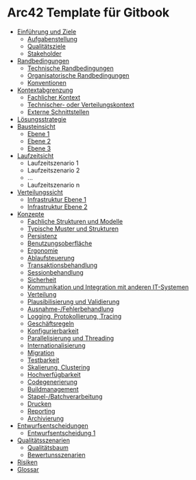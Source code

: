# Arc42 Template für Gitbook

* [Einführung und Ziele](01-introduction-and-goals.md) 
    * [Aufgabenstellung](01-introduction-and-goals.md#requirements) 
    * [Qualitätsziele](01-introduction-and-goals.md#qualitygoals) 
    * [Stakeholder](01-introduction-and-goals.md#stakeholder)
* [Randbedingungen](02-architecture-constraints.md) 
    * [Technische Randbedingungen](02-architecture-constraints.md#technical) 
    * [Organisatorische Randbedingungen](02-architecture-constraints.md#organisational) 
    * [Konventionen](02-architecture-constraints.md#conventions)
* [Kontextabgrenzung](03-system-scope-and-context.md) 
    * [Fachlicher Kontext](03-system-scope-and-context.md#functional-context) 
    * [Technischer- oder Verteilungskontext](03-system-scope-and-context.md#technical-context) 
    * [Externe Schnittstellen](03-system-scope-and-context.md#external-interfaces)
* [Lösungsstrategie](04-solution-strategy.md)
* [Bausteinsicht](05-building-block-view.md)
    * [Ebene 1]()
    * [Ebene 2]()
    * [Ebene 3]()
* [Laufzeitsicht](06-runtime-view.md)
    * Laufzeitszenario 1
    * Laufzeitszenario 2
    * ...
    * Laufzeitszenario n
* [Verteilungssicht](07-deployment-view.md)
    * [Infrastruktur Ebene 1](07-deployment-view.md#level-1)
    * [Infrastruktur Ebene 2](07-deployment-view.md#level-2)
* [Konzepte](08-concepts.md)
    * [Fachliche Strukturen und Modelle](08-concepts.md#structures)
    * [Typische Muster und Strukturen](08-concepts.md#patterns)
    * [Persistenz](08-concepts.md#persistence)
    * [Benutzungsoberfläche](08-concepts.md#gui)
    * [Ergonomie](08-concepts.md#ux)
    * [Ablaufsteuerung](08-concepts.md#flow)
    * [Transaktionsbehandlung](08-concepts.md#transactions)
    * [Sessionbehandlung](08-concepts.md#sessions)
    * [Sicherheit](08-concepts.md#security)
    * [Kommunikation und Integration mit anderen IT-Systemen](08-concepts.md#communication)
    * [Verteilung](08-concepts.md#distribution)
    * [Plausibilisierung und Validierung](08-concepts.md#validation)
    * [Ausnahme-/Fehlerbehandlung](08-concepts.md#exceptions)
    * [Logging, Protokollierung, Tracing](08-concepts.md#logging)
    * [Geschäftsregeln](08-concepts.md#business-rules)
    * [Konfigurierbarkeit](08-concepts.md#configuration)
    * [Parallelisierung und Threading](08-concepts.md#multi-threading)
    * [Internationalisierung](08-concepts.md#i18n)
    * [Migration](08-concepts.md#migration)
    * [Testbarkeit](08-concepts.md#testing)
    * [Skalierung, Clustering](08-concepts.md#scaling)
    * [Hochverfügbarkeit](08-concepts.md#ha)
    * [Codegenerierung](08-concepts.md#code-generation)
    * [Buildmanagement](08-concepts.md#build)
    * [Stapel-/Batchverarbeitung](08-concepts.md#bulk)
    * [Drucken](08-concepts.md#print)
    * [Reporting](08-concepts.md#reporting)
    * [Archivierung](08-concepts.md#archiving)
* [Entwurfsentscheidungen](09-design-decisions.md)
    * [Entwurfsentscheidung 1](09-design-decisions.md)
* [Qualitätsszenarien](10-quality-scenarios.md)
    * [Qualitätsbaum](10-quality-scenarios.md#quality-tree)
    * [Bewertunsszenarien](10-quality-scenarios.md#rating)
* [Risiken](11-technical-risks.md)
* [Glossar](GLOSSARY.md)


